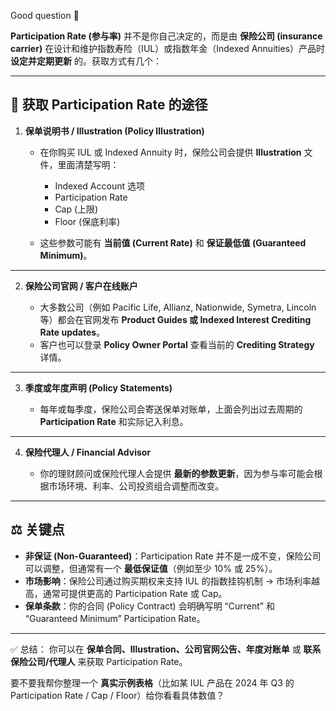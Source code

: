 Good question 🙌

**Participation Rate (参与率)** 并不是你自己决定的，而是由 **保险公司 (insurance carrier)** 在设计和维护指数寿险（IUL）或指数年金（Indexed Annuities）产品时 **设定并定期更新** 的。获取方式有几个：

---

## 📌 获取 Participation Rate 的途径

1. **保单说明书 / Illustration (Policy Illustration)**

   * 在你购买 IUL 或 Indexed Annuity 时，保险公司会提供 **Illustration** 文件，里面清楚写明：

     * Indexed Account 选项
     * Participation Rate
     * Cap (上限)
     * Floor (保底利率)
   * 这些参数可能有 **当前值 (Current Rate)** 和 **保证最低值 (Guaranteed Minimum)**。

---

2. **保险公司官网 / 客户在线账户**

   * 大多数公司（例如 Pacific Life, Allianz, Nationwide, Symetra, Lincoln 等）都会在官网发布 **Product Guides 或 Indexed Interest Crediting Rate updates**。
   * 客户也可以登录 **Policy Owner Portal** 查看当前的 **Crediting Strategy** 详情。

---

3. **季度或年度声明 (Policy Statements)**

   * 每年或每季度，保险公司会寄送保单对账单，上面会列出过去周期的 **Participation Rate** 和实际记入利息。

---

4. **保险代理人 / Financial Advisor**

   * 你的理财顾问或保险代理人会提供 **最新的参数更新**，因为参与率可能会根据市场环境、利率、公司投资组合调整而改变。

---

## ⚖️ 关键点

* **非保证 (Non-Guaranteed)**：Participation Rate 并不是一成不变，保险公司可以调整，但通常有一个 **最低保证值**（例如至少 10% 或 25%）。
* **市场影响**：保险公司通过购买期权来支持 IUL 的指数挂钩机制 → 市场利率越高，通常可提供更高的 Participation Rate 或 Cap。
* **保单条款**：你的合同 (Policy Contract) 会明确写明 “Current” 和 “Guaranteed Minimum” Participation Rate。

---

✅ 总结：
你可以在 **保单合同、Illustration、公司官网公告、年度对账单** 或 **联系保险公司/代理人** 来获取 Participation Rate。

要不要我帮你整理一个 **真实示例表格**（比如某 IUL 产品在 2024 年 Q3 的 Participation Rate / Cap / Floor）给你看看具体数值？
